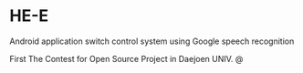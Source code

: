# HE-E
Android application switch control system using Google speech recognition

First The Contest for Open Source Project in Daejoen UNIV.
@[](https://www.youtube.com/watch?v=zxLQ69SqPxA)
